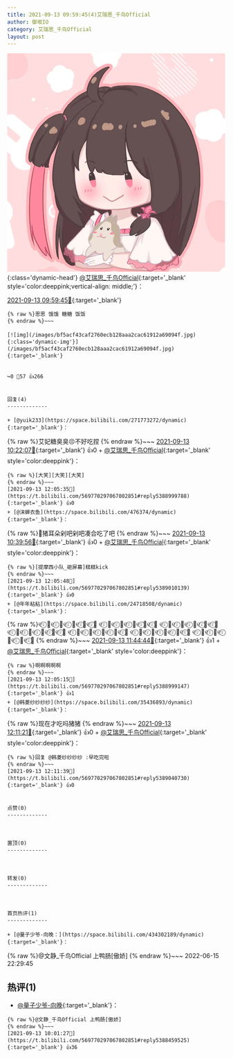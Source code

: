 ```yaml
---
title: 2021-09-13 09:59:45(4)艾瑞思_千鸟Official
author: 御坂IO
category: 艾瑞思_千鸟Official
layout: post
---
```


![img](/images/7e08840c56f251de28bdf766b647bd5fe9a5d50a.jpg){:class='dynamic-head'}
[@艾瑞思_千鸟Official](https://space.bilibili.com/1090010845/dynamic){:target='_blank' style='color:deeppink;vertical-align: middle;'}：

[2021-09-13 09:59:45🔗](https://t.bilibili.com/569770297067802851){:target='_blank'}

~~~
{% raw %}思思 饿饿 糖糖 饭饭
{% endraw %}~~~

[![img](/images/bf5acf43caf2760ecb128aaa2cac61912a69094f.jpg){:class='dynamic-img'}](/images/bf5acf43caf2760ecb128aaa2cac61912a69094f.jpg){:target='_blank'}


↪️0 💬57 👍266


回复(4)
-------------

+ [@yuik233](https://space.bilibili.com/271773272/dynamic){:target='_blank'}：
~~~
{% raw %}艾妃糖臭臭😣不好吃捏
{% endraw %}~~~
[2021-09-13 10:22:07🔗](https://t.bilibili.com/569770297067802851#reply5388539966){:target='_blank'} 👍0
    + [@艾瑞思_千鸟Official](https://space.bilibili.com/1090010845/dynamic){:target='_blank' style='color:deeppink'}：
~~~
{% raw %}[大笑][大笑][大笑]
{% endraw %}~~~
[2021-09-13 12:05:35🔗](https://t.bilibili.com/569770297067802851#reply5388999788){:target='_blank'} 👍0
+ [@沫蝉衣鱼](https://space.bilibili.com/476374/dynamic){:target='_blank'}：
~~~
{% raw %}🤔猪耳朵剁吧剁吧凑合吃了吧
{% endraw %}~~~
[2021-09-13 10:39:56🔗](https://t.bilibili.com/569770297067802851#reply5388615039){:target='_blank'} 👍0
    + [@艾瑞思_千鸟Official](https://space.bilibili.com/1090010845/dynamic){:target='_blank' style='color:deeppink'}：
~~~
{% raw %}[提摩西小队_砸屏幕]糕糕kick
{% endraw %}~~~
[2021-09-13 12:05:48🔗](https://t.bilibili.com/569770297067802851#reply5389010139){:target='_blank'} 👍0
+ [@年年粘粘](https://space.bilibili.com/24718508/dynamic){:target='_blank'}：
~~~
{% raw %}୧⍤⃝ 🍳୧⍤⃝ 🥩୧⍤⃝ 🍗୧⍤⃝🍖୧⍤⃝🌭
୧⍤⃝ 🍔୧⍤⃝ 🍟୧⍤⃝ 🍕୧⍤⃝🥪୧⍤⃝🥞
୧⍤⃝ 🌮୧⍤⃝ 🌯୧⍤⃝ 🥘୧⍤⃝🍝୧⍤⃝🍜
୧⍤⃝ 🍲୧⍤⃝ 🍛୧⍤⃝ 🍣୧⍤⃝🥟୧⍤⃝🍱
୧⍤⃝ 🥮୧⍤⃝ 🍡୧⍤⃝ 🍧୧⍤⃝ 🍨୧⍤⃝🍦
୧⍤⃝ 🥧୧⍤⃝ 🧁୧⍤⃝ 🍰୧⍤⃝ 🎂୧⍤⃝🍮
୧⍤⃝ 🍩୧⍤⃝ 🍫୧⍤⃝ 🍬୧⍤⃝ 🧇୧⍤⃝🍪
{% endraw %}~~~
[2021-09-13 11:44:44🔗](https://t.bilibili.com/569770297067802851#reply5388893954){:target='_blank'} 👍1
    + [@艾瑞思_千鸟Official](https://space.bilibili.com/1090010845/dynamic){:target='_blank' style='color:deeppink'}：
~~~
{% raw %}啊啊啊啊啊
{% endraw %}~~~
[2021-09-13 12:05:15🔗](https://t.bilibili.com/569770297067802851#reply5388999147){:target='_blank'} 👍1
+ [@韩菱纱纱纱纱](https://space.bilibili.com/35436893/dynamic){:target='_blank'}：
~~~
{% raw %}现在才吃吗猪猪
{% endraw %}~~~
[2021-09-13 12:11:21🔗](https://t.bilibili.com/569770297067802851#reply5389031977){:target='_blank'} 👍0
    + [@艾瑞思_千鸟Official](https://space.bilibili.com/1090010845/dynamic){:target='_blank' style='color:deeppink'}：
~~~
{% raw %}回复 @韩菱纱纱纱纱 :早吃完啦
{% endraw %}~~~
[2021-09-13 12:11:39🔗](https://t.bilibili.com/569770297067802851#reply5389040730){:target='_blank'} 👍0


点赞(0)
-------------



置顶(0)
-------------



转发(0)
-------------



首页热评(1)
-------------

+ [@量子少爷-向晚：](https://space.bilibili.com/434302189/dynamic){:target='_blank'}：
~~~
{% raw %}@文静_千鸟Official 上鸭肠[傲娇]
{% endraw %}~~~
2022-06-15 22:29:45


热评(1)
-------------

+ [@量子少爷-向晚](https://space.bilibili.com/434302189/dynamic){:target='_blank'}：
~~~
{% raw %}@文静_千鸟Official 上鸭肠[傲娇]
{% endraw %}~~~
[2021-09-13 10:01:27🔗](https://t.bilibili.com/569770297067802851#reply5388459525){:target='_blank'} 👍36


